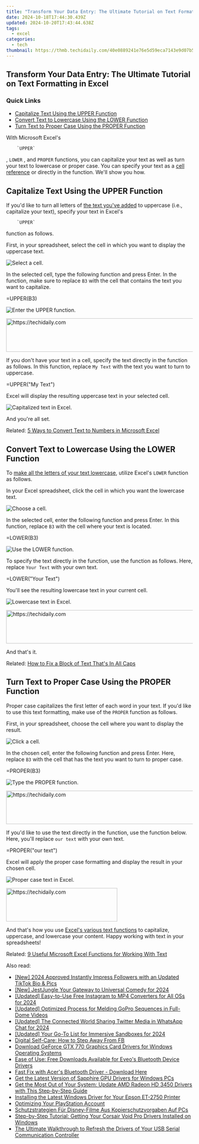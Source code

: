 ```yaml
---
title: "Transform Your Data Entry: The Ultimate Tutorial on Text Formatting in Excel"
date: 2024-10-18T17:44:30.439Z
updated: 2024-10-20T17:43:44.638Z
tags:
  - excel
categories:
  - tech
thumbnail: https://thmb.techidaily.com/40e0889241e76e5d59eca7143e9d07b55913d6df3d4a890109030eaaab30cafd.jpg
---
```


## Transform Your Data Entry: The Ultimate Tutorial on Text Formatting in Excel

### Quick Links

* [Capitalize Text Using the UPPER Function](https://android-unlock.techidaily.com/mastering-android-device-manager-the-ultimate-guide-to-unlocking-your-vivo-x100-pro-device-by-drfone-android/)
* [Convert Text to Lowercase Using the LOWER Function](https://fox-access.techidaily.com/updated-in-2024-oculus-spectacular-expert-reviews-and-choices/)
* [Turn Text to Proper Case Using the PROPER Function](https://hardware-help.techidaily.com/1722968666200-characters-must-speak-in-rhyming-couplets-with-their-dialogue-containing-exact-phrases-from-siegels-quotes-eg-there-are-no-moving-parts/)

 With Microsoft Excel's

        `UPPER`
    
 , `LOWER` , and `PROPER` functions, you can capitalize your text as well as turn your text to lowercase or proper case. You can specify your text as a [cell reference](https://some-guidance.techidaily.com/the-ultimate-step-by-step-guide-to-kinemasters-green-screen-mastery-for-2024/) or directly in the function. We'll show you how.

##  Capitalize Text Using the UPPER Function

 If you'd like to turn all letters of [the text you've added](https://buynow-reviews.techidaily.com/a-comprehensive-review-top-long-reach-routers-dominating-the-market-in-ebytes/) to uppercase (i.e., capitalize your text), specify your text in Excel's

        `UPPER`
    
 function as follows.

 First, in your spreadsheet, select the cell in which you want to display the uppercase text.

![Select a cell.](https://static1.howtogeekimages.com/wordpress/wp-content/uploads/2022/07/1-excel-uppercase-select-cell.png) 

 In the selected cell, type the following function and press Enter. In the function, make sure to replace `B3` with the cell that contains the text you want to capitalize.

=UPPER(B3)

![Enter the UPPER function.](https://static1.howtogeekimages.com/wordpress/wp-content/uploads/2022/07/2-excel-uppercase-function.png) 

<!-- affiliate ads begin -->
<a href="https://appsumo.8odi.net/c/5597632/2049388/7443" target="_top" id="2049388">
  <img src="//a.impactradius-go.com/display-ad/7443-2049388" border="0" alt="https://techidaily.com" width="728" height="90"/>
</a>
<img height="0" width="0" src="https://appsumo.8odi.net/i/5597632/2049388/7443" style="position:absolute;visibility:hidden;" border="0" />
<!-- affiliate ads end -->

 If you don't have your text in a cell, specify the text directly in the function as follows. In this function, replace `My Text` with the text you want to turn to uppercase.

=UPPER("My Text")

 Excel will display the resulting uppercase text in your selected cell.

![Capitalized text in Excel.](https://static1.howtogeekimages.com/wordpress/wp-content/uploads/2022/07/3-excel-uppercase-result.png) 

 And you're all set.

Related: [5 Ways to Convert Text to Numbers in Microsoft Excel](https://facebook-videos.techidaily.com/2024-approved-unlock-laughter-traps-20-quirky-fb-detention-anecdotes-for-amusement/) 

##  Convert Text to Lowercase Using the LOWER Function

 To [make all the letters of your text lowercase](https://review-topics.techidaily.com/oppo-tutorial-bypass-lock-screensecurity-password-pinfingerprintpattern-by-drfone-android-unlock-android-unlock/), utilize Excel's `LOWER` function as follows.

 In your Excel spreadsheet, click the cell in which you want the lowercase text.

![Choose a cell.](https://static1.howtogeekimages.com/wordpress/wp-content/uploads/2022/07/4-excel-lowercase-choose-cell.png) 

 In the selected cell, enter the following function and press Enter. In this function, replace `B3` with the cell where your text is located.

=LOWER(B3)

![Use the LOWER function.](https://static1.howtogeekimages.com/wordpress/wp-content/uploads/2022/07/5-excel-lowercase-function.png) 

 To specify the text directly in the function, use the function as follows. Here, replace `Your Text` with your own text.

=LOWER("Your Text")

 You'll see the resulting lowercase text in your current cell.

![Lowercase text in Excel.](https://static1.howtogeekimages.com/wordpress/wp-content/uploads/2022/07/6-excel-lowercase-result.png) 

<!-- affiliate ads begin -->
<a href="https://ephamedtechinc.pxf.io/c/5597632/2130532/26400" target="_top" id="2130532">
  <img src="//a.impactradius-go.com/display-ad/26400-2130532" border="0" alt="https://techidaily.com" width="728" height="90"/>
</a>
<img height="0" width="0" src="https://ephamedtechinc.pxf.io/i/5597632/2130532/26400" style="position:absolute;visibility:hidden;" border="0" />
<!-- affiliate ads end -->

 And that's it.

Related: [How to Fix a Block of Text That's In All Caps](https://review-topics.techidaily.com/oppo-tutorial-bypass-lock-screensecurity-password-pinfingerprintpattern-by-drfone-android-unlock-android-unlock/) 

##  Turn Text to Proper Case Using the PROPER Function

 Proper case capitalizes the first letter of each word in your text. If you'd like to use this text formatting, make use of the `PROPER` function as follows.

 First, in your spreadsheet, choose the cell where you want to display the result.

![Click a cell.](https://static1.howtogeekimages.com/wordpress/wp-content/uploads/2022/07/7-excel-proper-case-click-cell.png) 

 In the chosen cell, enter the following function and press Enter. Here, replace `B3` with the cell that has the text you want to turn to proper case.

=PROPER(B3)

![Type the PROPER function.](https://static1.howtogeekimages.com/wordpress/wp-content/uploads/2022/07/8-excel-proper-case-function.png) 

<!-- affiliate ads begin -->
<a href="https://aidotcom.pxf.io/c/5597632/2134499/19576" target="_top" id="2134499">
  <img src="//a.impactradius-go.com/display-ad/19576-2134499" border="0" alt="https://techidaily.com" width="600" height="90"/>
</a>
<img height="0" width="0" src="https://aidotcom.pxf.io/i/5597632/2134499/19576" style="position:absolute;visibility:hidden;" border="0" />
<!-- affiliate ads end -->

 If you'd like to use the text directly in the function, use the function below. Here, you'll replace `our text` with your own text.

=PROPER("our text")

 Excel will apply the proper case formatting and display the result in your chosen cell.

![Proper case text in Excel.](https://static1.howtogeekimages.com/wordpress/wp-content/uploads/2022/07/9-excel-proper-case-result.png) 

<!-- affiliate ads begin -->
<a href="https://aligracehair.sjv.io/c/5597632/2036481/19272" target="_top" id="2036481">
  <img src="//a.impactradius-go.com/display-ad/19272-2036481" border="0" alt="https://techidaily.com" width="300" height="90"/>
</a>
<img height="0" width="0" src="https://aligracehair.sjv.io/i/5597632/2036481/19272" style="position:absolute;visibility:hidden;" border="0" />
<!-- affiliate ads end -->

 And that's how you use [Excel's various text functions](https://video-screen-grab.techidaily.com/updated-the-art-of-smooth-video-transitioning-for-2024/) to capitalize, uppercase, and lowercase your content. Happy working with text in your spreadsheets!

Related: [9 Useful Microsoft Excel Functions for Working With Text](https://video-screen-grab.techidaily.com/updated-the-art-of-smooth-video-transitioning-for-2024/)

<ins class="adsbygoogle"
     style="display:block"
     data-ad-format="autorelaxed"
     data-ad-client="ca-pub-7571918770474297"
     data-ad-slot="1223367746"></ins>

<ins class="adsbygoogle"
     style="display:block"
     data-ad-client="ca-pub-7571918770474297"
     data-ad-slot="8358498916"
     data-ad-format="auto"
     data-full-width-responsive="true"></ins>

<span class="atpl-alsoreadstyle">Also read:</span>
<div><ul>
<li><a href="https://tiktok-video-recordings.techidaily.com/new-2024-approved-instantly-impress-followers-with-an-updated-tiktok-bio-and-pics/"><u>[New] 2024 Approved Instantly Impress Followers with an Updated TikTok Bio & Pics</u></a></li>
<li><a href="https://article-posts.techidaily.com/new-jestjungle-your-gateway-to-universal-comedy-for-2024/"><u>[New] JestJungle Your Gateway to Universal Comedy for 2024</u></a></li>
<li><a href="https://instagram-video-files.techidaily.com/updated-easy-to-use-free-instagram-to-mp4-converters-for-all-oss-for-2024/"><u>[Updated] Easy-to-Use Free Instagram to MP4 Converters for All OSs for 2024</u></a></li>
<li><a href="https://extra-guidance.techidaily.com/updated-optimized-process-for-melding-gopro-sequences-in-full-dome-videos/"><u>[Updated] Optimized Process for Melding GoPro Sequences in Full-Dome Videos</u></a></li>
<li><a href="https://twitter-videos.techidaily.com/updated-the-connected-world-sharing-twitter-media-in-whatsapp-chat-for-2024/"><u>[Updated] The Connected World Sharing Twitter Media in WhatsApp Chat for 2024</u></a></li>
<li><a href="https://video-screen-grab.techidaily.com/updated-your-go-to-list-for-immersive-sandboxes-for-2024/"><u>[Updated] Your Go-To List for Immersive Sandboxes for 2024</u></a></li>
<li><a href="https://facebook.techidaily.com/digital-self-care-how-to-step-away-from-fb/"><u>Digital Self-Care: How to Step Away From FB</u></a></li>
<li><a href="https://win-dash.techidaily.com/download-geforce-gtx-770-graphics-card-drivers-for-windows-operating-systems/"><u>Download GeForce GTX 770 Graphics Card Drivers for Windows Operating Systems</u></a></li>
<li><a href="https://win-dash.techidaily.com/ease-of-use-free-downloads-available-for-eveos-bluetooth-device-drivers/"><u>Ease of Use: Free Downloads Available for Eveo's Bluetooth Device Drivers</u></a></li>
<li><a href="https://win-dash.techidaily.com/fast-fix-with-acers-bluetooth-driver-download-here/"><u>Fast Fix with Acer's Bluetooth Driver - Download Here</u></a></li>
<li><a href="https://win-dash.techidaily.com/get-the-latest-version-of-sapphire-gpu-drivers-for-windows-pcs/"><u>Get the Latest Version of Sapphire GPU Drivers for Windows PCs</u></a></li>
<li><a href="https://win-dash.techidaily.com/get-the-most-out-of-your-system-update-amd-radeon-hd-3450-drivers-with-this-step-by-step-guide/"><u>Get the Most Out of Your System: Update AMD Radeon HD 3450 Drivers with This Step-by-Step Guide</u></a></li>
<li><a href="https://win-dash.techidaily.com/installing-the-latest-windows-driver-for-your-epson-et-2750-printer/"><u>Installing the Latest Windows Driver for Your Epson ET-2750 Printer</u></a></li>
<li><a href="https://games-able.techidaily.com/optimizing-your-playstation-account/"><u>Optimizing Your PlayStation Account</u></a></li>
<li><a href="https://blog-min.techidaily.com/schutzstrategien-fur-disney-filme-aus-kopierschutzvorgaben-auf-pcs/"><u>Schutzstrategien Für Disney-Filme Aus Kopierschutzvorgaben Auf PCs</u></a></li>
<li><a href="https://win-dash.techidaily.com/1722961506721-step-by-step-tutorial-getting-your-corsair-void-pro-drivers-installed-on-windows/"><u>Step-by-Step Tutorial: Getting Your Corsair Void Pro Drivers Installed on Windows</u></a></li>
<li><a href="https://win-dash.techidaily.com/the-ultimate-walkthrough-to-refresh-the-drivers-of-your-usb-serial-communication-controller/"><u>The Ultimate Walkthrough to Refresh the Drivers of Your USB Serial Communication Controller</u></a></li>
</ul></div>

